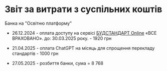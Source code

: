 # Звіт за витрати з суспільних коштів

Банка на "Освітню платформу"

- 26.12.2024 - оплата доступу на сервісі [БУДСТАНДАРТ Online](http://online.budstandart.com/) «ВСЕ ВРАХОВАНО». до: 30.03.2025 року. - 1920 грн

- 21.04.2025 - оплата ChatGPT на місяць для спрощення перекладу стандартів - 1000 грн

- 27.05.2025 - розбиття банки, сума = 8 768